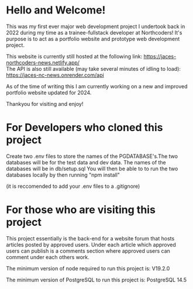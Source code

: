 # Hello and Welcome!

This was my first ever major web development project I undertook back in 2022 during my time as a trainee-fullstack developer at Northcoders! It's purpose is to act as a portfolio website and prototype web development project.

This website is currently still hosted at the following link: https://jaces-northcoders-news.netlify.app/   
The API is also still available (may take several minutes of idling to load): https://jaces-nc-news.onrender.com/api

As of the time of writing this I am currently working on a new and improved portfolio website updated for 2024.

Thankyou for visiting and enjoy!


# For Developers who cloned this project

Create two .env files to store the names of the PGDATABASE's.The two databases will be for the test data and dev data. The names of the databases will be in db/setup.sql You will then be able to to run the two databases locally by then running "npm install"

(it is reccomended to add your .env files to a .gitignore)

# For those who are visiting this project


This project essentially is the back-end for a website 
forum that hosts articles posted by approved users. Under 
each article which approved users can publish is a comments 
section where approved users can comment under each others 
work.

The minimum version of node required to run this project is: V19.2.0

The minimum version of PostgreSQL to run this project is:
PostgreSQL 14.5
